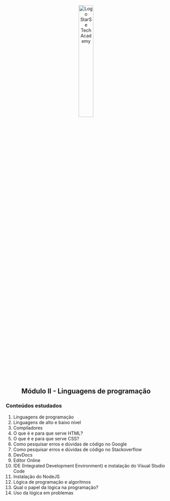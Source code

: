<div align="center">
  <img src="https://user-images.githubusercontent.com/99208505/167872020-344925cf-cd4b-4c48-864d-0951e792cc72.png" width="30%" alt="Logo StarSe Tech Academy">
  
  ## Módulo II - Linguagens de programação
</div>

<div>
    
  ### Conteúdos estudados
  <ol>
    <li>Linguagens de programação</li>
    <li>Linguagens de alto e baixo nível</li>
    <li>Compiladores</li>
    <li>O que é e para que serve HTML?</li>
    <li>O que é e para que serve CSS?</li>
    <li>Como pesquisar erros e dúvidas de código no Google</li>
    <li>Como pesquisar erros e dúvidas de código no Stackoverflow</li>
    <li>DevDocs</li>
    <li>Editor Online</li>
    <li>IDE (Integrated Development Environment) e instalação do Visual Studio Code</li>
    <li>Instalação do NodeJS</li>
    <li>Lógica de programação e algoritmos</li>
    <li>Qual o papel da lógica na programação?</li>
    <li>Uso da lógica em problemas</li>
  </ol>
</div>